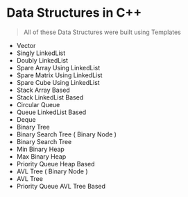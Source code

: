 # Data Structures in C++

> All of these Data Structures were built using Templates

- Vector
- Singly LinkedList
- Doubly LinkedList
- Spare Array Using LinkedList
- Spare Matrix Using LinkedList
- Spare Cube Using LinkedList
- Stack Array Based
- Stack LinkedList Based
- Circular Queue
- Queue LinkedList Based
- Deque
- Binary Tree
- Binary Search Tree ( Binary Node )
- Binary Search Tree 
- Min Binary Heap
- Max Binary Heap
- Priority Queue Heap Based
- AVL Tree ( Binary Node )
- AVL Tree 
- Priority Queue AVL Tree Based
